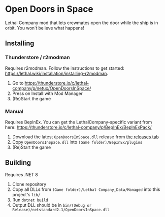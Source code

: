# Open Doors in Space

Lethal Company mod that lets crewmates open the door while the ship is in orbit. You won't believe what happens!

## Installing

### Thunderstore / r2modman

Requires r2modman. Follow the instructions to get started: <https://lethal.wiki/installation/installing-r2modman>.

1. Go to <https://thunderstore.io/c/lethal-company/p/netux/OpenDoorsInSpace/>
1. Press on Install with Mod Manager
1. (Re)Start the game

### Manual

Requires BepInEx. You can get the LethalCompany-specific variant from here: <https://thunderstore.io/c/lethal-company/p/BepInEx/BepInExPack/>

1. Download the latest `OpenDoorsInSpace.dll` release from [the releases tab](https://github.com/netux/LethalCompany-OpenDoorsInSpace/releases)
1. Copy `OpenDoorsInSpace.dll` into `(Game folder)/BepInEx/plugins`
1. (Re)Start the game

## Building

Requires .NET 8

1. Clone repository
1. Copy all DLLs from `(Game folder)/Lethal Company_Data/Managed` into this project's `lib/`
1. Run `dotnet build`
1. Output DLL should be in `bin/(Debug or Release)/netstandard2.1/OpenDoorsInSpace.dll`
